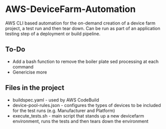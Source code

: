 # AWS-DeviceFarm-Automation
AWS CLI based automation for the on-demand creation of a device farm project, a test run and then tear down. Can be run as part of an application testing step of a deployment or build pipeline.

## To-Do
* Add a bash function to remove the boiler plate sed processing at each command
* Genericise more

## Files in the project
* buildspec.yaml - used by AWS CodeBuild
* device-pool-rules.json - configures the types of devices to be included for the test runs (e.g. Manufacturer and Platform)
* execute_tests.sh - main script that stands up a new devicefarm environment, runs the tests and then tears down the environment
